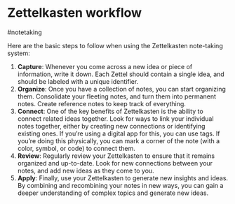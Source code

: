 # Zettelkasten workflow

#notetaking 

Here are the basic steps to follow when using the Zettelkasten note-taking system:

1. **Capture**: Whenever you come across a new idea or piece of information, write it down. Each Zettel should contain a single idea, and should be labeled with a unique identifier.
2. **Organize**: Once you have a collection of notes, you can start organizing them. Consolidate your fleeting notes, and turn them into permanent notes. Create reference notes to keep track of everything. 
3. **Connect**: One of the key benefits of Zettelkasten is the ability to connect related ideas together. Look for ways to link your individual notes together, either by creating new connections or identifying existing ones. If you’re using a digital app for this, you can use tags. If you’re doing this physically, you can mark a corner of the note (with a color, symbol, or code) to connect them.
4. **Review**: Regularly review your Zettelkasten to ensure that it remains organized and up-to-date. Look for new connections between your notes, and add new ideas as they come to you.
5. **Apply**: Finally, use your Zettelkasten to generate new insights and ideas. By combining and recombining your notes in new ways, you can gain a deeper understanding of complex topics and generate new ideas.
